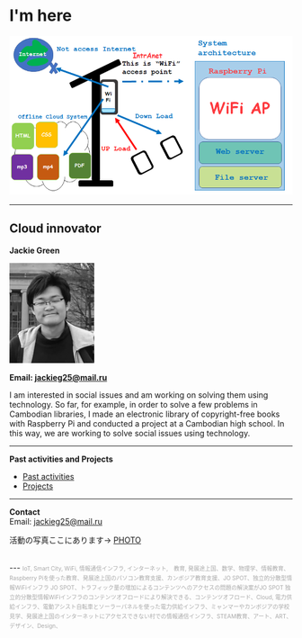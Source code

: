 <title>
JO SPOT Jackie Green
</title> 

# I'm here
<!--
![hello](1.jpeg) 

<center>
<img src="1.jpeg" width="30%" hight="30%">
 </center>-->
![HELLO](10.png)


 
---
## Cloud innovator 
**Jackie Green**

<img src="2.jpeg" width="30%" hight="30%">

**Email: jackieg25@mail.ru**

I am interested in social issues and am working on solving them using technology.  So far, for example, in order to solve a few problems in Cambodian libraries, I made an electronic library of copyright-free books with Raspberry Pi and conducted a project at a Cambodian high school.  In this way, we are working to solve social issues using technology.  







---

**Past activities and Projects**
- [Past activities](page1.md)
- [Projects](https://jackiegreenwifi.github.io/jackiewiki/)
  
---
**Contact**  
Email: jackieg25@mail.ru  


活動の写真ここにあります→
   [PHOTO](page5.md)

<br>
---
<font size="1" color="a9a9a9">
IoT, Smart City, WiFi, 情報通信インフラ, インターネット,　教育, 発展途上国、数学、物理学、情報教育、Raspberry Piを使った教育、発展途上国のパソコン教育支援、カンボジア教育支援、JO SPOT、独立的分散型情報WiFiインフラ JO SPOT、トラフィック量の増加によるコンテンツへのアクセスの問題の解決案がJO SPOT 独立的分散型情報WiFiインフラのコンテンツオフロードにより解決できる、コンテンツオフロード、Cloud, 電力供給インフラ、電動アシスト自転車とソーラーパネルを使った電力供給インフラ、ミャンマーやカンボジアの学校見学、発展途上国のインターネットにアクセスできない村での情報通信インフラ、STEAM教育、アート、ART、デザイン、Design、
 </font>






